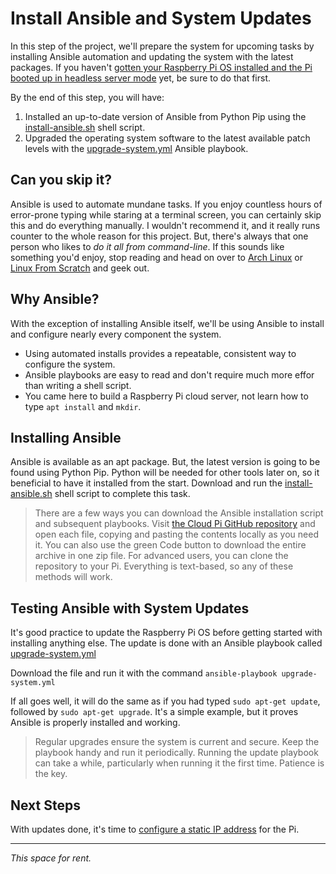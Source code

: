 # Install Ansible and System Updates
In this step of the project, we'll prepare the system for upcoming tasks by installing Ansible automation and updating the system with the latest packages. If you haven't [gotten your Raspberry Pi OS installed and the Pi booted up in headless server mode](installing-hardware-and-os.md) yet, be sure to do that first.

By the end of this step, you will have:
1. Installed an up-to-date version of Ansible from Python Pip using the [install-ansible.sh](https://github.com/DavesCodeMusings/CloudPi/blob/main/install-ansible.sh) shell script.
1. Upgraded the operating system software to the latest available patch levels with the [upgrade-system.yml](https://github.com/DavesCodeMusings/CloudPi/blob/main/upgrade-system.yml) Ansible playbook.

## Can you skip it?
Ansible is used to automate mundane tasks. If you enjoy countless hours of error-prone typing while staring at a terminal screen, you can certainly skip this and do everything manually. I wouldn't recommend it, and it really runs counter to the whole reason for this project. But, there's always that one person who likes to _do it all from command-line_. If this sounds like something you'd enjoy, stop reading and head on over to [Arch Linux](https://archlinux.org/) or [Linux From Scratch](https://www.linuxfromscratch.org/) and geek out.

## Why Ansible?
With the exception of installing Ansible itself, we'll be using Ansible to install and configure nearly every component the system.
* Using automated installs provides a repeatable, consistent way to configure the system.
* Ansible playbooks are easy to read and don't require much more effor than writing a shell script.
* You came here to build a Raspberry Pi cloud server, not learn how to type `apt install` and `mkdir`.

## Installing Ansible
Ansible is available as an apt package. But, the latest version is going to be found using Python Pip. Python will be needed for other tools later on, so it beneficial to have it installed from the start. Download and run the [install-ansible.sh](https://github.com/DavesCodeMusings/CloudPi/blob/main/install-ansible.sh) shell script to complete this task.

> There are a few ways you can download the Ansible installation script and subsequent playbooks. Visit [the Cloud Pi GitHub repository](https://github.com/DavesCodeMusings/CloudPi) and open each file, copying and pasting the contents locally as you need it. You can also use the green Code button to download the entire archive in one zip file. For advanced users, you can clone the repository to your Pi. Everything is text-based, so any of these methods will work.

## Testing Ansible with System Updates
It's good practice to update the Raspberry Pi OS before getting started with installing anything else. The update is done with an Ansible playbook called [upgrade-system.yml](https://github.com/DavesCodeMusings/CloudPi/blob/main/upgrade-system.yml)

Download the file and run it with the command `ansible-playbook upgrade-system.yml`

If all goes well, it will do the same as if you had typed `sudo apt-get update`, followed by `sudo apt-get upgrade`. It's a simple example, but it proves Ansible is properly installed and working.

>Regular upgrades ensure the system is current and secure. Keep the playbook handy and run it periodically. Running the update playbook can take a while, particularly when running it the first time. Patience is the key.

## Next Steps
With updates done, it's time to [configure a static IP address](configure-static-ip.md) for the Pi.

___

_This space for rent._
